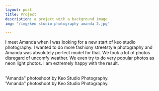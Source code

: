 ```yaml
---
layout: post
title: Project
description: a project with a background image
img: "/img/keo studio photography amanda 2.jpg"

---
```

I meet Amanda when I was looking for a new start of keo studio photography.
I wanted to do more fashiony streetstyle photography and Amanda was absolutely perfect model for that.
We took a lot of photos disregard of uncomfy weather. We even try to do very popular photos as neon light photos.
I am extremely happy with the result.

<div class="img_row">

<img class="col one" src="{{ site.baseurl }}/img/keo studio photography amanda 1.jpg" alt="" title="example image"/>
<img class="col one" src="{{ site.baseurl }}/img/keo studio photography amanda 2.jpg" alt="" title="example image"/>
<img class="col one" src="{{ site.baseurl }}/img/keo studio photography amanda 3.jpg" alt="" title="example image"/>
</div>
<div class="col three caption">
"Amanda" photoshoot by Keo Studio Photography.
</div>
<div class="img_row">
<img class="col three" src="{{ site.baseurl }}/img/keo studio photography amanda 2.jpg" alt="" title="example image"/>
</div>
<div class="col three caption">
"Amanda" photoshoot by Keo Studio Photography.
</div>